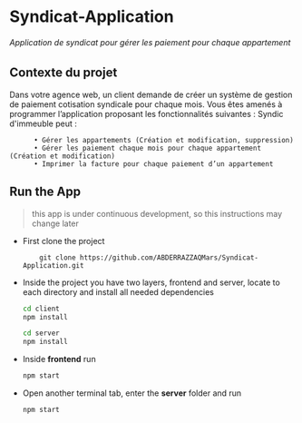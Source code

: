 # Syndicat-Application
###### Application de syndicat pour gérer les paiement pour chaque appartement

## Contexte du projet
Dans votre agence web, un client demande de créer un système de gestion de paiement cotisation syndicale pour chaque mois. Vous êtes amenés à programmer l’application proposant les fonctionnalités suivantes : Syndic d'immeuble peut :

          • Gérer les appartements (Création et modification, suppression)
          • Gérer les paiement chaque mois pour chaque appartement (Création et modification)
          • Imprimer la facture pour chaque paiement d’un appartement

## Run the App

> this app is under continuous development, so this instructions may change later

+ First clone the project

          git clone https://github.com/ABDERRAZZAQMars/Syndicat-Application.git


+ Inside the project you have two layers, frontend and server, locate to each directory and install all needed dependencies

  ```bash
  cd client
  npm install
  ```

  ```bash
  cd server
  npm install
  ```

+ Inside **frontend** run

  ```bash
  npm start
  ```

+ Open another terminal tab, enter the **server** folder and run

  ```bash
  npm start
  ```

